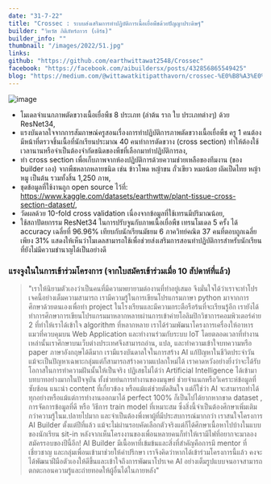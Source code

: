 ```yaml
---
date: "31-7-22"
title: "Crossec : ระบบส่งเสริมการทำปฏิบัติการเนื้อเยื่อพืชด้วยปัญญาประดิษฐ์"
builder: "วิทวัส กิติภัทร์ถาวร (เอิร์ธ)"
builder_info: ""
thumbnail: "/images/2022/51.jpg"
links:
github: "https://github.com/earthwittawat2548/Crossec"
facebook: "https://facebook.com/aibuildersx/posts/432856865549425"
blog: "https://medium.com/@wittawatkitipatthavorn/crossec-%E0%B8%A3%E0%B8%B0%E0%B8%9A%E0%B8%9A%E0%B8%AA%E0%B9%88%E0%B8%87%E0%B9%80%E0%B8%AA%E0%B8%A3%E0%B8%B4%E0%B8%A1%E0%B8%81%E0%B8%B2%E0%B8%A3%E0%B8%97%E0%B8%B3%E0%B8%9B%E0%B8%8F%E0%B8%B4%E0%B8%9A%E0%B8%B1%E0%B8%95%E0%B8%B4%E0%B8%81%E0%B8%B2%E0%B8%A3%E0%B9%80%E0%B8%99%E0%B8%B7%E0%B9%89%E0%B8%AD%E0%B9%80%E0%B8%A2%E0%B8%B7%E0%B9%88%E0%B8%AD%E0%B8%9E%E0%B8%B7%E0%B8%8A%E0%B8%94%E0%B9%89%E0%B8%A7%E0%B8%A2%E0%B8%9B%E0%B8%B1%E0%B8%8D%E0%B8%8D%E0%B8%B2%E0%B8%9B%E0%B8%A3%E0%B8%B0%E0%B8%94%E0%B8%B4%E0%B8%A9%E0%B8%90%E0%B9%8C-77613e88fb0a"
---
```


![image](/images/2022/51.jpg)

- โมเดลจำแนกภาพตัดขวางเนื้อเยื่อพืช 8 ประเภท (ลำต้น ราก ใบ ประเภทต่างๆ) ด้วย ResNet34,
- แรงบันดาลใจจากการสัมภาษณ์ครูสอนเรื่องการทำปฏิบัติการภาพตัดขวางเนื้อเยื่อพืช ครู 1 คนต้องมีหน้าที่ตรวจชิ้นเนื้อที่นักเรียนประมาณ 40 คนทำการตัดขวาง (cross section) ทำให้ต้องใช้เวลานานหรือจำเป็นต้องจำกัดชนิดของพืชที่เลือกมาทำปฏิบัติการลง,
- ทำ cross section เพื่อเก็บภาพจากห้องปฏิบัติการด้วยความช่วยเหลือของทีมงาน (ของ builder เอง) จากพืชหลากหลายชนิด เช่น ข้าวโพด หญ้าขน ถั่วเขียว หมอน้อย ผัดเป็ดไทย หญ้าหมู เป็นต้น รวมทั้งสิ้น 1,250 ภาพ,
- ชุดข้อมูลที่ใช้งานถูก open source ไว้ที่: https://www.kaggle.com/datasets/earthwttw/plant-tissue-cross-section-dataset/,
- วัดผลด้วย 10-fold cross validation เนื่องจากข้อมูลที่ใช้เทรนมีปริมาณน้อย,
- ใช้สถาปัตยกรรม ResNet34 ในการปรับจูนกับภาพเนื้อเยื่อพืช เทรนโมเดล 5 ครั้ง ได้ accuracy เฉลี่ยที่ 96.96% เทียบกับนักเรียนมัธยม 6 ภาควิทย์คณิต 37 คนที่ตอบถูกเฉลี่ยเพียง 31% แสดงให้เห็นว่าโมเดลสามารถใช้เพื่อช่วยส่งเสริมการสอนทำปฏิบัติการสำหรับนักเรียนที่ยังไม่มีความชำนาญได้เป็นอย่างดี

### แรงจูงในในการเข้าร่วมโครงการ (จากใบสมัครเข้าร่วมเมื่อ 10 สัปดาห์ที่แล้ว)

> "เราให้นิยามตัวเองว่าเป็นคนที่มีความพยายามต่องานที่ทำอยู่เสมอ จึงมั่นใจได้ว่าเราจะทำโปรเจคนี้อย่างเต็มความสามารถ เรามีความรู้ในการเขียนโปรแกรมภาษา python มาจากการศึกษาด้วยตนเองเพื่อทำ project ในโรงเรียนและมีความกระตือรือร้นที่จะเรียนรู้อีก เรายังได้ทำการศึกษาการเขียนโปรแกรมมาหลากหลายผ่านการเข้าค่ายโอลิมปิกวิชาการคอมพิวเตอร์ค่าย 2 ที่ทำให้เราได้เข้าใจ algorithm ที่หลากหลาย เราได้ร่วมพัฒนาโครงการเครื่องให้อาหารแมวที่ควบคุมบน Web Application และทำงานร่วมกับระบบ IoT โดยตลอดเวลาที่ทำงานเหล่านั้นเราศึกษาบนเว็บต่างประเทศจึงสามารถอ่าน, แปล, และทำความเข้าใจบทความหรือ paper ภาษาอังกฤษได้ดีมาก เรามีแรงบันดาลใจในการสร้าง AI แก้ปัญหาในชีวิตประจำวัน แม้จะเป็นปัญหาเฉพาะกลุ่มแต่ก็สามารถสร้างความแปลกใหม่ได้ เราคาดหวังอย่างยิ่งว่าจะได้รับโอกาสในการทำความฝันนั้นให้เป็นจริง  ปฏิเสธไม่ได้ว่า Artificial Intelligence ได้เข้ามาบทบาทอย่างมากในปัจจุบัน ทั้งช่วยย่นการทำงานของมนุษย์ ช่วยจำแนกหรือวิเคราะห์ข้อมูลที่ซับซ้อน แนะนำ content ที่เกี่ยวข้อง หรือแม้แต่ช่วยตัดสินใจ แต่ก็ใช่ว่า AI จะสามารถทำได้ทุกอย่างหรือแม้แต่การทำงานออกมาได้ perfect 100% ก็เป็นไปได้ยากหากขาด dataset , การจัดการข้อมูลที่ดี หรือ วิธีการ train model ที่เหมาะสม ซึ่งสิ่งนี้จำเป็นต้องศึกษาเพิ่มเติมกว่าความรู้ในม.ปลายไปมาก และจำเป็นต้องพึ่งพาผู้ที่มีประสบการณ์มากกว่า  เราสนใจโครงการ AI Builder ตั้งแต่ปีที่แล้ว แม้จะไม่ผ่านรอบคัดเลือกตัวจริงแต่ก็ได้ศึกษาเนื้อหาไปบ้างในแบบของนักเรียน sit-in หลังจากเห็นโครงงานของเพื่อนหลายคนก็ทำให้เรามีไฟที่อยากจะมาลองสมัครรอบของปีนี้อีก! AI Builder มีเนื้อหาที่เข้มข้นและสิ่งที่สำคัญคือการมี mentor ที่เชี่ยวชาญ และกลุ่มเพื่อนเข้ามาช่วยให้คำปรึกษา เราจึงคิดว่าหากได้เข้าร่วมโครงการนี้แล้ว คงจะได้พัฒนาฝีมือตัวเองให้ดีขึ้นและเข้าใจถึงการพัฒนาโปรเจค AI อย่างเต็มรูปแบบจนอาจสามารถตกตะกอนความรู้และถ่ายทอดให้ผู้อื่นได้ในภายหลัง"